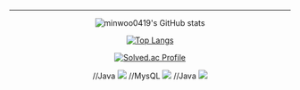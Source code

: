 

---
<div align="center">

![minwoo0419's GitHub stats](https://github-readme-stats.vercel.app/api?username=minwoo0419&show_icons=true&theme=dark)

[![Top Langs](https://github-readme-stats.vercel.app/api/top-langs/?username=minwoo0419&layout=compact&theme=dracula)](https://github.com/minwoo0419)

[![Solved.ac Profile](http://mazassumnida.wtf/api/v2/generate_badge?boj=tlrmsjtm4545)](https://solved.ac/tlrmsjtm4545/)
<div>
  //Java
<img src="https://img.shields.io/badge/JAVA-007396?style=for-the-badge&logo=java&logoColor=white">
//MysQL
<img src="https://img.shields.io/badge/MySQL-4479A1?style=for-the-badge&logo=MySQL&logoColor=white">
  //Java
<img src="https://img.shields.io/badge/PYTHON-#3776AB?style=for-the-badge&logo=python&logoColor=white">
</div>
</div>
